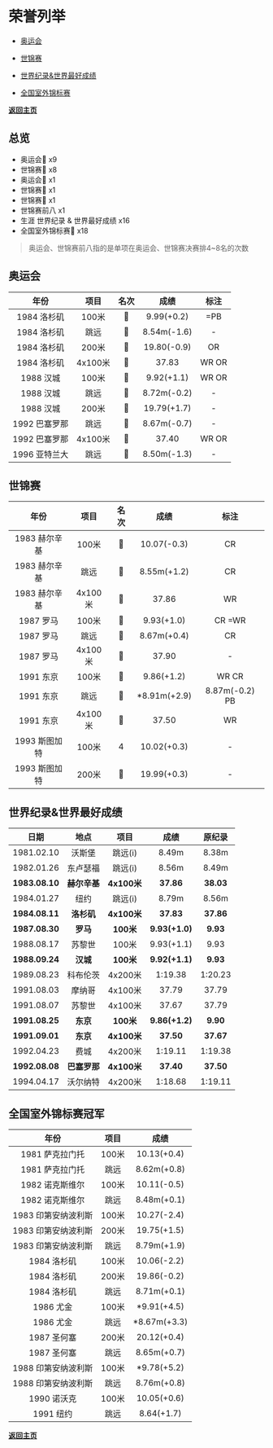 # 荣誉列举

- [奥运会](#1)


- [世锦赛](#2)


- [世界纪录&世界最好成绩](#3)


- [全国室外锦标赛](#4)

**[返回主页](./Profile.md)**

## 总览

- 奥运会🥇 x9
- 世锦赛🥇 x8
- 奥运会🥈 x1
- 世锦赛🥈 x1
- 世锦赛🥉 x1
- 世锦赛前八 x1
- 生涯 世界纪录 & 世界最好成绩 x16
- 全国室外锦标赛🥇 x18

> 奥运会、世锦赛前八指的是单项在奥运会、世锦赛决赛排4~8名的次数



## 奥运会<a id='1'></a>

|     年份      |  项目   | 名次 |    成绩     | 标注  |
| :-----------: | :-----: | :--: | :---------: | :---: |
|  1984 洛杉矶  |  100米  |  🥇   | 9.99(+0.2)  |  =PB  |
|  1984 洛杉矶  |  跳远   |  🥇   | 8.54m(-1.6) |   -   |
|  1984 洛杉矶  |  200米  |  🥇   | 19.80(-0.9) |  OR   |
|  1984 洛杉矶  | 4x100米 |  🥇   |    37.83    | WR OR |
|   1988 汉城   |  100米  |  🥇   | 9.92(+1.1)  | WR OR |
|   1988 汉城   |  跳远   |  🥇   | 8.72m(-0.2) |   -   |
|   1988 汉城   |  200米  |  🥈   | 19.79(+1.7) |   -   |
| 1992 巴塞罗那 |  跳远   |  🥇   | 8.67m(-0.7) |   -   |
| 1992 巴塞罗那 | 4x100米 |  🥇   |    37.40    | WR OR |
| 1996 亚特兰大 |  跳远   |  🥇   | 8.50m(-1.3) |   -   |



## 世锦赛<a id='2'></a>

|     年份      |  项目   | 名次 |     成绩     |      标注      |
| :-----------: | :-----: | :--: | :----------: | :------------: |
| 1983 赫尔辛基 |  100米  |  🥇   | 10.07(-0.3)  |       CR       |
| 1983 赫尔辛基 |  跳远   |  🥇   | 8.55m(+1.2)  |       CR       |
| 1983 赫尔辛基 | 4x100米 |  🥇   |    37.86     |       WR       |
|   1987 罗马   |  100米  |  🥇   |  9.93(+1.0)  |     CR =WR     |
|   1987 罗马   |  跳远   |  🥇   | 8.67m(+0.4)  |       CR       |
|   1987 罗马   | 4x100米 |  🥇   |    37.90     |       -        |
|   1991 东京   |  100米  |  🥇   |  9.86(+1.2)  |     WR CR      |
|   1991 东京   |  跳远   |  🥈   | *8.91m(+2.9) | 8.87m(-0.2) PB |
|   1991 东京   | 4x100米 |  🥇   |    37.50     |       WR       |
| 1993 斯图加特 |  100米  |  4   | 10.02(+0.3)  |       -        |
| 1993 斯图加特 |  200米  |  🥉   | 19.99(+0.3)  |       -        |



## 世界纪录&世界最好成绩<a id='3'></a>

|      日期      |     地点     |    项目     |      成绩      |  原纪录   |
| :------------: | :----------: | :---------: | :------------: | :-------: |
|   1981.02.10   |    沃斯堡    |   跳远(i)   |     8.49m      |   8.38m   |
|   1982.01.26   |   东卢瑟福   |   跳远(i)   |     8.56m      |   8.49m   |
| **1983.08.10** | **赫尔辛基** | **4x100米** |   **37.86**    | **38.03** |
|   1984.01.27   |     纽约     |   跳远(i)   |     8.79m      |   8.56m   |
| **1984.08.11** |  **洛杉矶**  | **4x100米** |   **37.83**    | **37.86** |
| **1987.08.30** |   **罗马**   |  **100米**  | **9.93(+1.0)** | **9.93**  |
|   1988.08.17   |    苏黎世    |    100米    |   9.93(+1.1)   |   9.93    |
| **1988.09.24** |   **汉城**   |  **100米**  | **9.92(+1.1)** | **9.93**  |
|   1989.08.23   |   科布伦茨   |   4x200米   |    1:19.38     |  1:20.23  |
|   1991.08.03   |    摩纳哥    |   4x100米   |     37.79      |   37.79   |
|   1991.08.07   |    苏黎世    |   4x100米   |     37.67      |   37.79   |
| **1991.08.25** |   **东京**   |  **100米**  | **9.86(+1.2)** | **9.90**  |
| **1991.09.01** |   **东京**   | **4x100米** |   **37.50**    | **37.67** |
|   1992.04.23   |     费城     |   4x200米   |    1:19.11     |  1:19.38  |
| **1992.08.08** | **巴塞罗那** | **4x100米** |   **37.40**    | **37.50** |
|   1994.04.17   |   沃尔纳特   |   4x200米   |    1:18.68     |  1:19.11  |



## 全国室外锦标赛冠军<a id='4'></a>

|        年份         | 项目  |     成绩     |
| :-----------------: | :---: | :----------: |
|   1981 萨克拉门托   | 100米 | 10.13(+0.4)  |
|   1981 萨克拉门托   | 跳远  | 8.62m(+0.8)  |
|   1982 诺克斯维尔   | 100米 | 10.11(-0.5)  |
|   1982 诺克斯维尔   | 跳远  | 8.48m(+0.1)  |
| 1983 印第安纳波利斯 | 100米 | 10.27(-2.4)  |
| 1983 印第安纳波利斯 | 200米 | 19.75(+1.5)  |
| 1983 印第安纳波利斯 | 跳远  | 8.79m(+1.9)  |
|     1984 洛杉矶     | 100米 | 10.06(-2.2)  |
|     1984 洛杉矶     | 200米 | 19.86(-0.2)  |
|     1984 洛杉矶     | 跳远  | 8.71m(+0.1)  |
|      1986 尤金      | 100米 | *9.91(+4.5)  |
|      1986 尤金      | 跳远  | *8.67m(+3.3) |
|     1987 圣何塞     | 200米 | 20.12(+0.4)  |
|     1987 圣何塞     | 跳远  | 8.65m(+0.7)  |
| 1988 印第安纳波利斯 | 100米 | *9.78(+5.2)  |
| 1988 印第安纳波利斯 | 跳远  | 8.76m(+0.8)  |
|     1990 诺沃克     | 100米 | 10.05(+0.6)  |
|      1991 纽约      | 跳远  |  8.64(+1.7)  |

**[返回主页](./Profile.md)**
